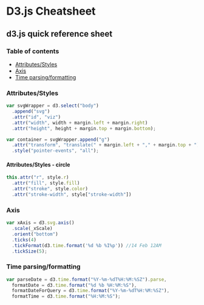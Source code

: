 # D3.js Cheatsheet

## d3.js quick reference sheet

### Table of contents
- [Attributes/Styles](#attributesstyles)
- [Axis](#axis)
- [Time parsing/formatting](#time-parsingformatting)

### Attributes/Styles
```javascript
var svgWrapper = d3.select("body")
  .append("svg")
  .attr("id", "viz")
  .attr("width", width + margin.left + margin.right)
  .attr("height", height + margin.top + margin.bottom);

var container = svgWrapper.append("g")
  .attr("transform", "translate(" + margin.left + "," + margin.top + ")")
  .style("pointer-events", "all");
```

#### Attributes/Styles - circle
```javascript
this.attr("r", style.r)
  .attr("fill", style.fill)
  .attr("stroke", style.color)
  .attr("stroke-width", style["stroke-width"])
```

### Axis
```javascript
var xAxis = d3.svg.axis()
  .scale(_xScale)
  .orient("bottom")
  .ticks(4)
  .tickFormat(d3.time.format('%d %b %I%p')) //14 Feb 12AM
  .tickSize(5);
```

### Time parsing/formatting
```javascript
var parseDate = d3.time.format("%Y-%m-%dT%H:%M:%SZ").parse,
  formatDate = d3.time.format("%d %b %H:%M:%S"),
  formatDateForQuery = d3.time.format("%Y-%m-%dT%H:%M:%SZ"),
  formatTime = d3.time.format("%H:%M:%S");
```

